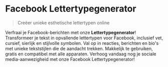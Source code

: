 # Facebook Lettertypegenerator

> Creëer unieke esthetische lettertypen online

Verfraai je Facebook-berichten met onze **Lettertypegenerator**! Transformeer je tekst in opvallende lettertypen voor Facebook, inclusief vet, cursief, sierlijk en stijlvolle symbolen. Val op in reacties, berichten en bio's met unieke tekststijlen die de aandacht trekken. Makkelijk te gebruiken, gratis en compatibel met alle apparaten. Verhoog vandaag nog je sociale media-aanwezigheid met onze Facebook Lettertypegenerator!
